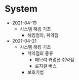 # System

- 2021-04-19
  - 시스템 해킹 기초
    - 해킹정의, 취약점
- 2021-04-21
  - 시스템 해킹 기초
    - 취약점의 종류
      - 메모리 커럽션 취약점
      - 로지컬 버스
    - 보호기법
